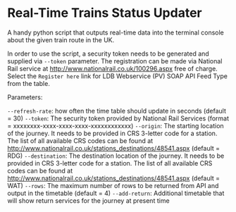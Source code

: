 # Real-Time Trains Status Updater 

A handy python script that outputs real-time data into the terminal console about the given train route in the UK. 

In order to use the script, a security token needs to be generated and supplied via `--token` parameter. The registration can be made via National Rail service at http://www.nationalrail.co.uk/100296.aspx free of charge. Select the `Register here` link for LDB Webservice (PV) SOAP API Feed Type from the table. 

Parameters:

`--refresh-rate`: how often the time table should update in seconds (default = 30)
`--token`: The security token provided by National Rail Services (format = xxxxxxxx-xxxx-xxxx-xxxx-xxxxxxxxxxxx)
`--origin`: The starting location of the journey. It needs to be provided in CRS 3-letter code for a station. The list of all available CRS codes can be found at http://www.nationalrail.co.uk/stations_destinations/48541.aspx (default = RDG)
`--destination`: The destination location of the journey. It needs to be provided in CRS 3-letter code for a station. The list of all available CRS codes can be found at http://www.nationalrail.co.uk/stations_destinations/48541.aspx (default = WAT)
`--rows`: The maximum number of rows to be returned from API and output in the timetable (default = 4)
`--add-return`: Additional timetable that will show return services for the journey at present time
